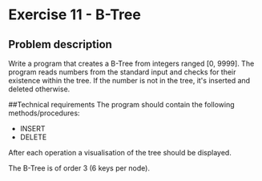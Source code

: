 # Exercise 11 - B-Tree
## Problem description
Write a program that creates a B-Tree from integers ranged [0, 9999].
The program reads numbers from the standard input and checks for their
existence within the tree. If the number is not in the tree, it's inserted
and deleted otherwise.

##Technical requirements
The program should contain the following methods/procedures:
* INSERT
* DELETE

After each operation a visualisation of the tree should be displayed.

The B-Tree is of order 3 (6 keys per node).
